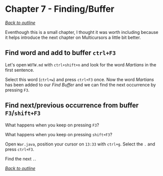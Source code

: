 # Chapter 7 - Finding/Buffer
[_Back to outline_](outline.md)

Eventhough this is a small chapter, I thought it was worth including because it helps introduce the next chapter on Multicursors a little bit better.

## Find word and add to buffer `ctrl+F3`
Let's open `WOTW.md` with `ctrl+shift+n` and look for the word _Martians_ in the first sentence.

Select this word (`ctrl+w`) and press `ctrl+F3` once. Now the word _Martians_ has been added to our _Find Buffer_ and we can find the next occurrence by pressing `F3`.

## Find next/previous occurrence from buffer `F3`/`shift+F3`

What happens when you keep on pressing `F3`?

What happens when you keep on pressing `shift+F3`?

Open `War.java`, position your cursor on `13:33` with `ctrl+g`. Select the `.` and press `ctrl+F3`.

Find the next `.`.

[_Back to outline_](outline.md)